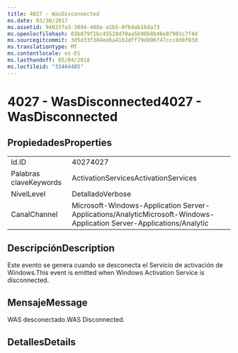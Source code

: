 ```yaml
---
title: 4027 - WasDisconnected
ms.date: 03/30/2017
ms.assetid: 940337a3-3094-488a-a1b5-0fb4ab16da73
ms.openlocfilehash: 03b879f1bc45528d70aa5b98b8b46e87903c7f4d
ms.sourcegitcommit: 3d5d33f384eeba41b2dff79d096f47ccc8d8f03d
ms.translationtype: MT
ms.contentlocale: es-ES
ms.lasthandoff: 05/04/2018
ms.locfileid: "33464485"
---
```

# <a name="4027---wasdisconnected"></a><span data-ttu-id="1bc05-102">4027 - WasDisconnected</span><span class="sxs-lookup"><span data-stu-id="1bc05-102">4027 - WasDisconnected</span></span>
## <a name="properties"></a><span data-ttu-id="1bc05-103">Propiedades</span><span class="sxs-lookup"><span data-stu-id="1bc05-103">Properties</span></span>  
  
|||  
|-|-|  
|<span data-ttu-id="1bc05-104">Id.</span><span class="sxs-lookup"><span data-stu-id="1bc05-104">ID</span></span>|<span data-ttu-id="1bc05-105">4027</span><span class="sxs-lookup"><span data-stu-id="1bc05-105">4027</span></span>|  
|<span data-ttu-id="1bc05-106">Palabras clave</span><span class="sxs-lookup"><span data-stu-id="1bc05-106">Keywords</span></span>|<span data-ttu-id="1bc05-107">ActivationServices</span><span class="sxs-lookup"><span data-stu-id="1bc05-107">ActivationServices</span></span>|  
|<span data-ttu-id="1bc05-108">Nivel</span><span class="sxs-lookup"><span data-stu-id="1bc05-108">Level</span></span>|<span data-ttu-id="1bc05-109">Detallado</span><span class="sxs-lookup"><span data-stu-id="1bc05-109">Verbose</span></span>|  
|<span data-ttu-id="1bc05-110">Canal</span><span class="sxs-lookup"><span data-stu-id="1bc05-110">Channel</span></span>|<span data-ttu-id="1bc05-111">Microsoft-Windows-Application Server-Applications/Analytic</span><span class="sxs-lookup"><span data-stu-id="1bc05-111">Microsoft-Windows-Application Server-Applications/Analytic</span></span>|  
  
## <a name="description"></a><span data-ttu-id="1bc05-112">Descripción</span><span class="sxs-lookup"><span data-stu-id="1bc05-112">Description</span></span>  
 <span data-ttu-id="1bc05-113">Este evento se genera cuando se desconecta el Servicio de activación de Windows.</span><span class="sxs-lookup"><span data-stu-id="1bc05-113">This event is emitted when Windows Activation Service is disconnected.</span></span>  
  
## <a name="message"></a><span data-ttu-id="1bc05-114">Mensaje</span><span class="sxs-lookup"><span data-stu-id="1bc05-114">Message</span></span>  
 <span data-ttu-id="1bc05-115">WAS desconectado.</span><span class="sxs-lookup"><span data-stu-id="1bc05-115">WAS Disconnected.</span></span>  
  
## <a name="details"></a><span data-ttu-id="1bc05-116">Detalles</span><span class="sxs-lookup"><span data-stu-id="1bc05-116">Details</span></span>
